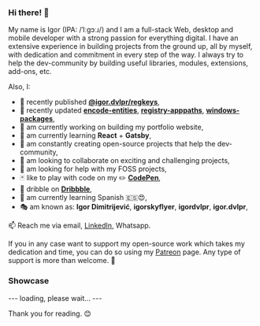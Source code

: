 ### Hi there! 👋

My name is Igor (IPA: /ˈIːɡɔːɹ/) and I am a full-stack Web, desktop and mobile developer with a strong passion for everything digital.
I have an extensive experience in building projects from the ground up, all by myself, with dedication and commitment in every step of the way.
I always try to help the dev-community by building useful libraries, modules, extensions, add-ons, etc.

Also, I:

- 📢 recently published **[@igor.dvlpr/regkeys](https://www.npmjs.com/package/@igor.dvlpr/regkeys)**,
- 👀 recently updated **[encode-entities](https://www.npmjs.com/package/encode-entities)**, **[registry-apppaths](https://www.npmjs.com/package/registry-apppaths)**, **[windows-packages](https://www.npmjs.com/package/windows-packages)**,
- 🔭 am currently working on building my portfolio website,
- 🌱 am currently learning **React** + **Gatsby**,
- 🎁 am constantly creating open-source projects that help the dev-community,
- 👯 am looking to collaborate on exciting and challenging projects,
- 🤝 am looking for help with my FOSS projects,
- 🃏 like to play with code on my ✏️ **[CodePen](https://codepen.io/igorskyflyer/pens/public/)**,
- 🏀 dribble on **[Dribbble](https://dribbble.com/igordvlpr)**,
- 🙊 am currently learning Spanish 🇪🇸😍,
- 🎭 am known as: **Igor Dimitrijević**, **igorskyflyer**, **igordvlpr**, **igor.dvlpr**,


📫 Reach me via email, [LinkedIn](https://www.linkedin.com/in/igor-dvlpr), Whatsapp.

If you in any case want to support my open-source work which takes my dedication and time, you can do so using my [Patreon](https://patreon.com/igor_dvlpr) page.
Any type of support is more than welcome. 🙂

### Showcase

--- loading, please wait... ---

Thank you for reading. 😊

